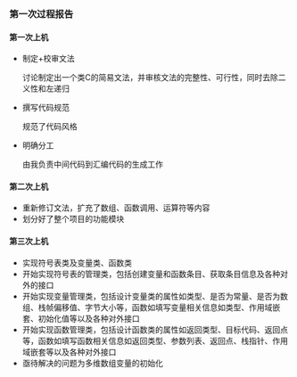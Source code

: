 ### 第一次过程报告

#### 第一次上机

- 制定+校审文法

  讨论制定出一个类C的简易文法，并审核文法的完整性、可行性，同时去除二义性和左递归

- 撰写代码规范

  规范了代码风格

- 明确分工

  由我负责中间代码到汇编代码的生成工作

#### 第二次上机

- 重新修订文法，扩充了数组、函数调用、运算符等内容
- 划分好了整个项目的功能模块

#### 第三次上机

- 实现符号表类及变量类、函数类
- 开始实现符号表的管理类，包括创建变量和函数条目、获取条目信息及各种对外的接口
- 开始实现变量管理类，包括设计变量类的属性如类型、是否为常量、是否为数组、栈帧偏移值、字节大小等，函数如填写变量相关信息如类型、作用域嵌套、初始化值等以及各种对外接口
- 开始实现函数管理类，包括设计函数类的属性如返回类型、目标代码、返回点等，函数如填写函数相关信息如返回类型、参数列表、返回点、栈指针、作用域嵌套等以及各种对外接口
- 亟待解决的问题为多维数组变量的初始化